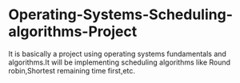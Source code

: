 # Operating-Systems-Scheduling-algorithms-Project
It is basically a project using operating systems fundamentals and algorithms.It will be implementing scheduling algorithms like Round robin,Shortest remaining time first,etc.
